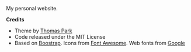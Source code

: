 My personal website.

**Credits**
- Theme by [Thomas Park](https://thomaspark.co/)
- Code released under the MIT License
- Based on [Boostrap](https://getboostrap.com). Icons from [Font Awesome](https://fontawesome.com). Web fonts from [Google](https://font.google.com)